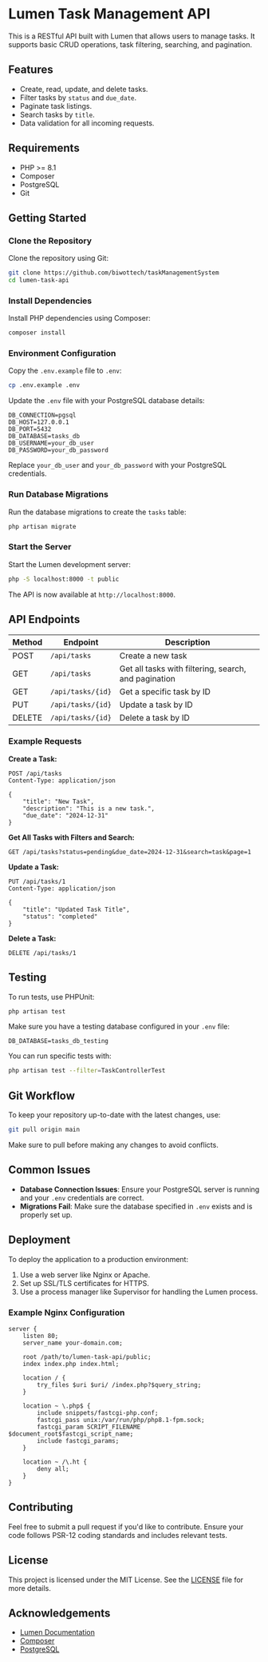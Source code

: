 
# Lumen Task Management API

This is a RESTful API built with Lumen that allows users to manage tasks. It supports basic CRUD operations, task filtering, searching, and pagination.

## Features
- Create, read, update, and delete tasks.
- Filter tasks by `status` and `due_date`.
- Paginate task listings.
- Search tasks by `title`.
- Data validation for all incoming requests.

## Requirements
- PHP >= 8.1
- Composer
- PostgreSQL
- Git

## Getting Started

### Clone the Repository
Clone the repository using Git:
```bash
git clone https://github.com/biwottech/taskManagementSystem
cd lumen-task-api
```

### Install Dependencies
Install PHP dependencies using Composer:
```bash
composer install
```

### Environment Configuration
Copy the `.env.example` file to `.env`:
```bash
cp .env.example .env
```

Update the `.env` file with your PostgreSQL database details:
```dotenv
DB_CONNECTION=pgsql
DB_HOST=127.0.0.1
DB_PORT=5432
DB_DATABASE=tasks_db
DB_USERNAME=your_db_user
DB_PASSWORD=your_db_password
```

Replace `your_db_user` and `your_db_password` with your PostgreSQL credentials.

### Run Database Migrations
Run the database migrations to create the `tasks` table:
```bash
php artisan migrate
```

### Start the Server
Start the Lumen development server:
```bash
php -S localhost:8000 -t public
```

The API is now available at `http://localhost:8000`.

## API Endpoints

| Method | Endpoint            | Description                      |
| ------ | ------------------- | -------------------------------- |
| POST   | `/api/tasks`        | Create a new task                |
| GET    | `/api/tasks`        | Get all tasks with filtering, search, and pagination |
| GET    | `/api/tasks/{id}`   | Get a specific task by ID        |
| PUT    | `/api/tasks/{id}`   | Update a task by ID              |
| DELETE | `/api/tasks/{id}`   | Delete a task by ID              |

### Example Requests
**Create a Task:**
```http
POST /api/tasks
Content-Type: application/json

{
    "title": "New Task",
    "description": "This is a new task.",
    "due_date": "2024-12-31"
}
```

**Get All Tasks with Filters and Search:**
```http
GET /api/tasks?status=pending&due_date=2024-12-31&search=task&page=1
```

**Update a Task:**
```http
PUT /api/tasks/1
Content-Type: application/json

{
    "title": "Updated Task Title",
    "status": "completed"
}
```

**Delete a Task:**
```http
DELETE /api/tasks/1
```

## Testing
To run tests, use PHPUnit:
```bash
php artisan test
```

Make sure you have a testing database configured in your `.env` file:
```dotenv
DB_DATABASE=tasks_db_testing
```

You can run specific tests with:
```bash
php artisan test --filter=TaskControllerTest
```

## Git Workflow
To keep your repository up-to-date with the latest changes, use:
```bash
git pull origin main
```

Make sure to pull before making any changes to avoid conflicts.

## Common Issues
- **Database Connection Issues**: Ensure your PostgreSQL server is running and your `.env` credentials are correct.
- **Migrations Fail**: Make sure the database specified in `.env` exists and is properly set up.

## Deployment
To deploy the application to a production environment:
1. Use a web server like Nginx or Apache.
2. Set up SSL/TLS certificates for HTTPS.
3. Use a process manager like Supervisor for handling the Lumen process.

### Example Nginx Configuration
```nginx
server {
    listen 80;
    server_name your-domain.com;

    root /path/to/lumen-task-api/public;
    index index.php index.html;

    location / {
        try_files $uri $uri/ /index.php?$query_string;
    }

    location ~ \.php$ {
        include snippets/fastcgi-php.conf;
        fastcgi_pass unix:/var/run/php/php8.1-fpm.sock;
        fastcgi_param SCRIPT_FILENAME $document_root$fastcgi_script_name;
        include fastcgi_params;
    }

    location ~ /\.ht {
        deny all;
    }
}
```

## Contributing
Feel free to submit a pull request if you'd like to contribute. Ensure your code follows PSR-12 coding standards and includes relevant tests.

## License
This project is licensed under the MIT License. See the [LICENSE](LICENSE) file for more details.

## Acknowledgements
- [Lumen Documentation](https://lumen.laravel.com/docs)
- [Composer](https://getcomposer.org/)
- [PostgreSQL](https://www.postgresql.org/)
